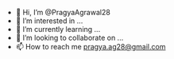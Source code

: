 - 👋 Hi, I’m @PragyaAgrawal28
- 👀 I’m interested in ...
- 🌱 I’m currently learning ...
- 💞️ I’m looking to collaborate on ...
- 📫 How to reach me pragya.ag28@gmail.com

<!---
PragyaAgrawal28/PragyaAgrawal28 is a ✨ special ✨ repository because its `README.md` (this file) appears on your GitHub profile.
You can click the Preview link to take a look at your changes.
--->
